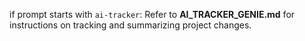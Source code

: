 if prompt starts with `ai-tracker`:
    Refer to **AI_TRACKER_GENIE.md** for instructions on tracking and summarizing project changes.
